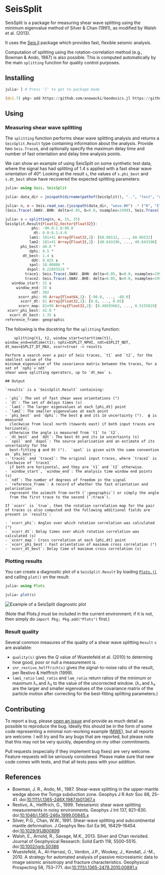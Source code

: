 # SeisSplit

SeisSplit is a package for measuring shear wave splitting using the
minimum eigenvalue method of Silver & Chan (1991), as modified by
Walsh et al. (2013).

It uses the [Seis.jl](https://github.com/anowacki/Seis.jl) package which
provides fast, flexible seismic analysis.

Computation of splitting using the rotation-correlation method
(e.g., Bowman & Ando, 1987) is also possible.  This is computed
automatically by the main `splitting` function for quality control
purposes.

## Installing

```julia
julia> ] # Press ']' to get to package mode

(@v1.7) pkg> add https://github.com/anowacki/Geodesics.jl https://github.com/anowacki/Seis.jl https://github.com/anowacki/SeisSplit.jl
```

## Using

### Measuring shear wave splitting

The `splitting` function performs shear wave splitting analysis and returns a `SeisSplit.Result`
type containing information about the analysis.  Provide two `Seis.Trace`s, and
optionally specify the maximum delay time and number of fast orientation and delay
time analysis points.

We can show an example of using SeisSplit on some synthetic test data,
where the signal has had splitting of 1.4 s applied with a fast shear
wave orientation of 40°.  Looking at the result `s`, the values of `s.phi_best`
and `s.dt_best` show have recovered the expected splitting parameters:

```julia
julia> using Seis, SeisSplit

julia> data_dir = joinpath(dirname(pathof(SeisSplit)), "..", "test", "data");

julia> n, e = Seis.read_sac.(joinpath(data_dir, "wave.BH") .* ("N", "E"))
(Seis.Trace(.SWAV..BHN: delta=0.05, b=0.0, nsamples=1999), Seis.Trace(.SWAV..BHE: delta=0.05, b=0.0, nsamples=1999))

julia> s = splitting(n, e, 15, 35)
SeisSplit.Result{Float32,Vector{Float32}}:
            phi: -90.0:1.0:90.0
             dt: 0.0:0.1:4.0
           lam1: 181×41 Array{Float32,2}: [68.06532, ..., 68.06532]
           lam2: 181×41 Array{Float32,2}: [40.643196, ..., 40.643196]
       phi_best: 40.0 °
           dphi: 0.5 °
        dt_best: 1.4 s
            ddt: 0.025 s
           spol: 10.00806 °
          dspol: 0.22093524 °
         trace1: Seis.Trace(.SWAV..BHN: delta=0.05, b=0.0, nsamples=1999)
         trace2: Seis.Trace(.SWAV..BHE: delta=0.05, b=0.0, nsamples=1999)
   window_start: 15 s
     window_end: 35 s
            ndf: 302
      xcorr_phi: 90 Array{Float64,1}: [-90.0, ..., -88.0]
       xcorr_dt: 81 Array{Float32,1}: [0.0, ..., 0.05]
      xcorr_map: 81×90 Array{Float32,2}: [0.48693663, ..., 0.5155819]
 xcorr_phi_best: 42.0 °
  xcorr_dt_best: 1.35 s
reference_frame: geographic
```

The following is the docstring for the `splitting` function:

```
    splitting(t1, t2, window_start=starttime(t1), window_end=endtime(t1); nphi=$SPLIT_NPHI, ndt=$SPLIT_NDT, dt_max=$SPLIT_DT_MAX, xcorr=true) -> results

Perform a search over a pair of Seis traces, `t1` and `t2`, for the smallest value of the
minimum eigenvalue of the covariance matrix between the traces, for a set of `nphi`×`ndt`
shear wave splitting operators, up to `dt_max` s.

## Output

`results` is a `SeisSplit.Result` containing:

- `phi`: The set of fast shear wave orientations (°)
- `dt`: The set of delays times (s)
- `lam1`: The larger eigenvalues at each [phi,dt] point
- `lam2`: The smaller eigenvalues at each point
- `phi_best` and `dphi`: The best ϕ and its 1σ uncertainty (°).  ϕ is measured
  clockwise from local north (towards east) if both input traces are horizontal;
  otherwise the angle is measured from `t1` to `t2`.
- `dt_best` and `ddt`: The best δt and its 1σ uncertainty (s)
- `spol` and `dspol`: The source polarisation and an estimate of its uncertainty for the
  best-fitting ϕ and δt (°).  `spol` is given with the same convention as `phi_best`.
- `trace1` and `trace2`: The original input traces, where `trace2` is clockwise of `trace1`
  if both are horizontal, and they are `t1` and `t2` otherwise.
- `window_start`, `window_end`: The analysis time window end points (s)
- `ndf`: The number of degrees of freedom in the signal
- `reference_frame`: A record of whether the fast orientation and polarisation
  represent the azimuth from north (`:geographic`) or simply the angle
  from the first trace to the second (`:trace`).

If `xcorr` is `true`, then the rotation correlation map for the pair
of traces is also computed and the following additional fields are
present in `results`:

- `xcorr_phi`: Angles over which rotation correlation was calculated (°)
- `xcorr_dt`: Delay times over which rotation correlation was calculated (s)
- `xcorr_map`: Cross correlation at each [phi,dt] point
- `xcorr_phi_best`: Fast orientation of maximum cross correlation (°)
- `xcorr_dt_best`: Delay time of maximum cross correlation (s)
```

### Plotting results

You can create a diagnostic plot of a `SeisSplit.Result` by loading
[`Plots.jl`](https://github.com/JuliaPlots/Plots.jl) and calling `plot()` on the result:

```julia
julia> using Plots

julia> plot(s)
```

![Example of a SeisSplit diagnostic plot](docs/images/diagnostic_plot_example.svg)

(Note that Plots.jl must be included in the current environment; if it
is not, then simply do `import Pkg; Pkg.add("Plots")` first.)

### Result quality

Several common measures of the quality of a shear wave splitting `Result`
`s` are available:

- `quality(s)` gives the _Q_ value of Wuestefeld et al. (2010) to determing
  how good, poor or null a measurement is.
- `snr_restivo_helffrich(s)` gives the signal-to-noise ratio of the result,
  per Restivo & Helffrich (1999).
- `lam1_ratio` `lam2_ratio` and `lam_ratio` return ratios of the minimum
  or maximum λ₁ and λ₂ to the value of the uncorrected window.  (λ₁ and λ₂
  are the larger and smaller eigenvalues of the covariance matrix of the
  particle motion after correcting for the best-fitting splitting
  parameters.)


## Contributing

To report a bug, please
[open an issue](https://github.com/anowacki/SeisSplit.jl/issues/new) and
provide as much detail as possible to reproduce the bug.  Ideally this
should be in the form of some code representing a
minimal non-working example ([MWE](https://stackoverflow.com/help/minimal-reproducible-example)), but all reports are welcome.  I will
try and fix any bugs that are reported, but please note that this may
not be very quickly, depending on my other commitments.

Pull requests (especially if they implement bug fixes) are very welcome.
Feature requests will be seriously considered.  Please make sure that
new code comes with tests, and that all tests pass with your addition.


## References

- Bowman, J. R., Ando, M., 1987. Shear-wave splitting in the
  upper-mantle wedge above the Tonga subduction zone.  Geophys J R
  Astr Soc 88, 25–41.
  doi:[10.1111/j.1365-246X.1987.tb01367.x](https://doi.org/10.1111/j.1365-246X.1987.tb01367.x)
- Restivo, A., Helffrich, G., 1999. Teleseismic shear wave splitting
  measurements in noisy environments. Geophys J Int 137, 821–830.
  doi:[10.1046/j.1365-246x.1999.00845.x](https://doi.org/10.1046/j.1365-246x.1999.00845.x)
- Silver, P.G., Chan, W.W., 1991. Shear-wave splitting and subcontinental mantle
  deformation. J Geophys Res-Sol Ea 96, 16429–16454.
  doi:[10.1029/91JB00899](https://doi.org/10.1029/91JB00899)
- Walsh, E., Arnold, R., Savage, M.K., 2013. Silver and Chan revisited.
  Journal of Geophysical Research: Solid Earth 118, 5500–5515.
  doi:[10.1002/jgrb.50386](https://doi.org/10.1002/jgrb.50386)
- Wuestefeld, A., Al-Harrasi, O., Verdon, J.P., Wookey, J., Kendall, J.-M., 2010.
  A strategy for automated analysis of passive microseismic data to image
  seismic anisotropy and fracture characteristics.
  Geophysical Prospecting 58, 753–771.
  doi:[10.1111/j.1365-2478.2010.00891.x](https://doi.org/10.1111/j.1365-2478.2010.00891.x)

